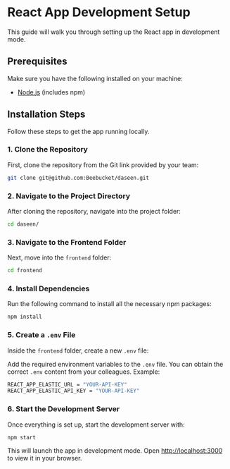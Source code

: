 # React App Development Setup

This guide will walk you through setting up the React app in development mode.

## Prerequisites

Make sure you have the following installed on your machine:

- [Node.js](https://nodejs.org/) (includes npm)

## Installation Steps

Follow these steps to get the app running locally.

### 1. Clone the Repository

First, clone the repository from the Git link provided by your team:

```bash
git clone git@github.com:Beebucket/daseen.git
```

### 2. Navigate to the Project Directory

After cloning the repository, navigate into the project folder:

```bash
cd daseen/
```

### 3. Navigate to the Frontend Folder

Next, move into the `frontend` folder:

```bash
cd frontend
```

### 4. Install Dependencies

Run the following command to install all the necessary npm packages:

```bash
npm install
```

### 5. Create a `.env` File

Inside the `frontend` folder, create a new `.env` file:

Add the required environment variables to the `.env` file. You can obtain the correct `.env` content from your colleagues. Example:

```bash
REACT_APP_ELASTIC_URL = "YOUR-API-KEY"
REACT_APP_ELASTIC_API_KEY = "YOUR-API-KEY"
```

### 6. Start the Development Server

Once everything is set up, start the development server with:

```bash
npm start
```

This will launch the app in development mode. Open [http://localhost:3000](http://localhost:3000) to view it in your browser.
